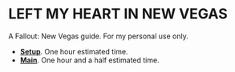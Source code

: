 # LEFT MY HEART IN NEW VEGAS

A Fallout: New Vegas guide. For my personal use only.

- [**Setup**](https://github.com/Sigourn/iheartnewvegas/blob/main/setup.md). One hour estimated time.
- [**Main**](https://github.com/Sigourn/iheartnewvegas/blob/main/main.md). One hour and a half estimated time.
